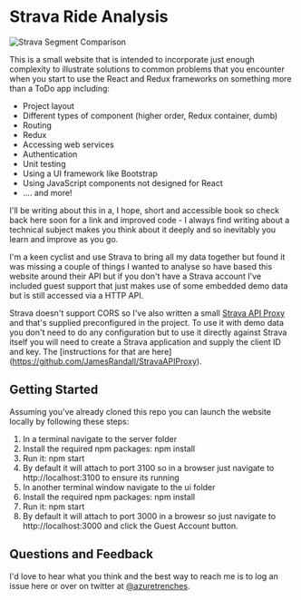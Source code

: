 # Strava Ride Analysis

![Strava Segment Comparison](https://github.com/JamesRandall/StravaRideAnalysis/blob/master/screenshots/segmentComparison.png)

This is a small website that is intended to incorporate just enough complexity to illustrate solutions to common problems that you encounter when you start to use the React and Redux frameworks on something more than a ToDo app including:

* Project layout
* Different types of component (higher order, Redux container, dumb)
* Routing
* Redux
* Accessing web services
* Authentication
* Unit testing
* Using a UI framework like Bootstrap
* Using JavaScript components not designed for React
* .... and more!

I'll be writing about this in a, I hope, short and accessible book so check back here soon for a link and improved code - I always find writing about a technical subject makes you think about it deeply and so inevitably you learn and improve as you go.

I'm a keen cyclist and use Strava to bring all my data together but found it was missing a couple of things I wanted to analyse so have based this website around their API but if you don't have a Strava account I've included guest support that just makes use of some embedded demo data but is still accessed via a HTTP API.

Strava doesn't support CORS so I've also written a small [Strava API Proxy](https://github.com/JamesRandall/StravaAPIProxy) and that's supplied preconfigured in the project. To use it with demo data you don't need to do any configuration but to use it directly against Strava itself you will need to create a Strava application and supply the client ID and key. The [instructions for that are here] (https://github.com/JamesRandall/StravaAPIProxy).

## Getting Started

Assuming you've already cloned this repo you can launch the website locally by following these steps:

1. In a terminal navigate to the server folder
2. Install the required npm packages: npm install
3. Run it: npm start
4. By default it will attach to port 3100 so in a browser just navigate to http://localhost:3100 to ensure its running
5. In another terminal window navigate to the ui folder
6. Install the required npm packages: npm install
7. Run it: npm start
8. By default it will attach to port 3000 in a browesr so just navigate to http://localhost:3000 and click the Guest Account button.

## Questions and Feedback

I'd love to hear what you think and the best way to reach me is to log an issue here or over on twitter at [@azuretrenches](https://twitter.com/azuretrenches).
